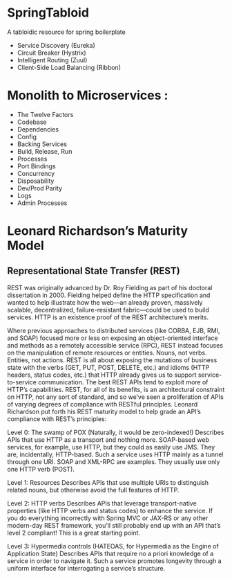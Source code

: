 # SpringTabloid
A tabloidic resource for spring boilerplate
* Service Discovery (Eureka)
* Circuit Breaker (Hystrix)
* Intelligent Routing (Zuul)
* Client-Side Load Balancing (Ribbon)

# Monolith to Microservices :
 * The Twelve Factors
 * Codebase
 * Dependencies
 * Config
 * Backing Services
 * Build, Release, Run
 * Processes
 * Port Bindings
 * Concurrency
 * Disposability
 * Dev/Prod Parity
 * Logs
 * Admin Processes
 
# Leonard Richardson’s Maturity Model

## Representational State Transfer (REST) 
REST was originally advanced by Dr. Roy Fielding as part of his doctoral dissertation in 2000. Fielding helped define the HTTP specification and wanted to help illustrate how the web—an already proven, massively scalable, decentralized, failure-resistant fabric—could be used to build services. HTTP is an existence proof of the REST architecture’s merits.

Where previous approaches to distributed services (like CORBA, EJB, RMI, and SOAP) focused more or less on exposing an object-oriented interface and methods as a remotely accessible service (RPC), REST instead focuses on the manipulation of remote resources or entities. Nouns, not verbs. Entities, not actions.
REST is all about exposing the mutations of business state with the verbs (GET, PUT, POST, DELETE, etc.) and idioms (HTTP headers, status codes, etc.) that HTTP already gives us to support service-to-service communication. The best REST APIs tend to exploit more of HTTP’s capabilities. REST, for all of its benefits, is an architectural constraint on HTTP, not any sort of standard, and so we’ve seen a proliferation of APIs of varying degrees of compliance with RESTful principles. Leonard Richardson put forth his REST maturity model to help grade an API’s compliance with REST’s principles:

Level 0: The swamp of POX
(Naturally, it would be zero-indexed!) Describes APIs that use HTTP as a transport and nothing more. SOAP-based web services, for example, use HTTP, but they could as easily use JMS. They are, incidentally, HTTP-based. Such a service uses HTTP mainly as a tunnel through one URI. SOAP and XML-RPC are examples. They usually use only one HTTP verb (POST).

Level 1: Resources
Describes APIs that use multiple URIs to distinguish related nouns, but otherwise avoid the full features of HTTP.

Level 2: HTTP verbs
Describes APIs that leverage transport-native properties (like HTTP verbs and status codes) to enhance the service. If you do everything incorrectly with Spring MVC or JAX-RS or any other modern-day REST framework, you’ll still probably end up with an API that’s level 2 compliant! This is a great starting point.

Level 3: Hypermedia controls (HATEOAS, for Hypermedia as the Engine of Application State)
Describes APIs that require no a priori knowledge of a service in order to navigate it. Such a service promotes longevity through a uniform interface for interrogating a service’s structure.

